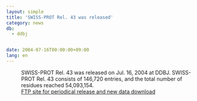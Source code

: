 ```yaml
---
layout: simple
title: 'SWISS-PROT Rel. 43 was released'
category: news
db:
  - ddbj


date: 2004-07-16T00:00:00+09:00
lang: en
---
```


<dd>SWISS-PROT Rel. 43 was released on Jul. 16, 2004 at DDBJ. SWISS-PROT Rel. 43 consists of 146,720 entries, and the total number of residues reached 54,093,154.<br>
<dd><a href="/services/index-e.html ">FTP site for periodical release and new data download</a></dd>
</dd>
